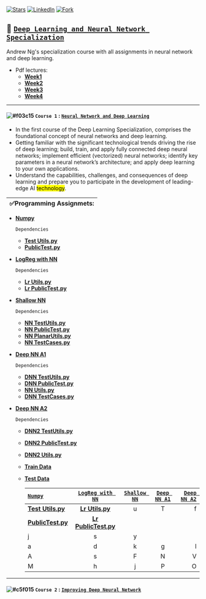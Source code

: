 [![Stars](https://img.shields.io/github/forks/kuta-ndze/neural-network-and-deep-learning-specialization?label=Stars&logoColor=orange&style=social)](https://github.com/kuta-ndze/neural-network-and-deep-learning-specialization/stargazers)
[![LinkedIn](https://img.shields.io/twitter/url?label=LinkedIn&logo=linkedIn&logoColor=red&style=social&url=https%3A%2F%2Fwww.linkedin.com%2Fin%2Fkuta-n-celdrick-b808ba169%2F)](https://www.linkedin.com/in/kuta-n-celdrick-b808ba169/)
[![Fork](https://img.shields.io/github/forks/kuta-ndze/neural-network-and-deep-learning-specialization?logoColor=orange&style=social)](https://github.com/kuta-ndze/neural-network-and-deep-learning-specialization/network/members)

## :traffic_light: [**`Deep Learning and Neural Network Specialization`**](https://www.coursera.org/programs/2339d1e5-504d-4412-ac0c-b05c637965db?collectionId=&currentTab=CATALOG&productId=W62RsyrdEeeFQQqyuQaohA&productType=s12n&showMiniModal=true)

Andrew Ng's specialization course with all assignments in neural network and deep learning.

- Pdf lectures:
  - [**Week1**](https://github.com/kuta-ndze/neural-network-and-deep-learning-specialization/blob/main/Course%201/C1_W1.pdf)
  - [**Week2**](https://github.com/kuta-ndze/neural-network-and-deep-learning-specialization/blob/main/Course%201/C1_W2.pdf)
  - [**Week3**](https://github.com/kuta-ndze/neural-network-and-deep-learning-specialization/blob/main/Course%201/C1_W3.pdf)
  - [**Week4**](https://github.com/kuta-ndze/neural-network-and-deep-learning-specialization/blob/main/Course%201/C1_W4.pdf)

---

#### ![#f03c15](https://via.placeholder.com/15/f03c15/000000?text=+) `Course 1` : [**`Neural Network and Deep Learning`**](https://www.coursera.org/learn/neural-networks-deep-learning/home/welcome)

- In the first course of the Deep Learning Specialization, comprises the foundational concept of neural networks and deep learning.
- Getting familiar with the significant technological trends driving the rise of deep learning; build, train, and apply fully connected deep neural networks; implement efficient (vectorized) neural networks; identify key parameters in a neural network’s architecture; and apply deep learning to your own applications.
- Understand the capabilities, challenges, and consequences of deep learning and prepare you to participate in the development of leading-edge AI <mark>technology</mark>.

| :white_check_mark:**Programming Assignmets:** |
| :-------------------------------------------- |

- [**Numpy**](https://github.com/kuta-ndze/neural-network-and-deep-learning-specialization/blob/main/Course%201/Python_Basics_with_Numpy.ipynb)

  `Dependencies`

  - [**Test Utils.py**](https://github.com/kuta-ndze/neural-network-and-deep-learning-specialization/blob/main/Course%201/test_utils.py)
  - [**PublicTest.py**](https://github.com/kuta-ndze/neural-network-and-deep-learning-specialization/blob/main/Course%201/public_tests.py)

- [**LogReg with NN**](https://github.com/kuta-ndze/neural-network-and-deep-learning-specialization/blob/main/Course%201/Logistic_Regression_with_a_Neural_Network_mindset.ipynb)

  `Dependencies`

  - [**Lr Utils.py**](https://github.com/kuta-ndze/neural-network-and-deep-learning-specialization/blob/main/Course%201/lr_utils.py)
  - [**Lr PublicTest.py**](https://github.com/kuta-ndze/neural-network-and-deep-learning-specialization/blob/main/Course%201/lr_public_tests.py)

- [**Shallow NN**](https://github.com/kuta-ndze/neural-network-and-deep-learning-specialization/blob/main/Course%201/Planar_data_classification_with_one_hidden_layer.ipynb)

  `Dependencies`

  - [**NN TestUtils.py**](https://github.com/kuta-ndze/neural-network-and-deep-learning-specialization/blob/main/Course%201/nn_test_utils.py)
  - [**NN PublicTest.py**](https://github.com/kuta-ndze/neural-network-and-deep-learning-specialization/blob/main/Course%201/nn_public_tests.py)
  - [**NN PlanarUtils.py**](https://github.com/kuta-ndze/neural-network-and-deep-learning-specialization/blob/main/Course%201/planar_utils.py)
  - [**NN TestCases.py**](https://github.com/kuta-ndze/neural-network-and-deep-learning-specialization/blob/main/Course%201/testCases_v2.py)

- [**Deep NN A1**](https://github.com/kuta-ndze/neural-network-and-deep-learning-specialization/blob/main/Course%201/Building_your_Deep_Neural_Network_Step_by_Step.ipynb)

  `Dependencies`

  - [**DNN TestUtils.py**](https://github.com/kuta-ndze/neural-network-and-deep-learning-specialization/blob/main/Course%201/dnn_test_utils.py)
  - [**DNN PublicTest.py**](https://github.com/kuta-ndze/neural-network-and-deep-learning-specialization/blob/main/Course%201/dnn_public_tests.py)
  - [**NN Utils.py**](https://github.com/kuta-ndze/neural-network-and-deep-learning-specialization/blob/main/Course%201/dnn_utils.py)
  - [**DNN TestCases.py**](https://github.com/kuta-ndze/neural-network-and-deep-learning-specialization/blob/main/Course%201/dnn_testCases.py)

- [**Deep NN A2**](https://github.com/kuta-ndze/neural-network-and-deep-learning-specialization/blob/main/Course%201/Deep%20Neural%20Network%20-%20Application.ipynb)

  `Dependencies`

  - [**DNN2 TestUtils.py**](https://github.com/kuta-ndze/neural-network-and-deep-learning-specialization/blob/main/Course%201/dnn2_test_utils.py)
  - [**DNN2 PublicTest.py**](https://github.com/kuta-ndze/neural-network-and-deep-learning-specialization/blob/main/Course%201/dnn2_public_tests.py)
  - [**DNN2 Utils.py**](https://github.com/kuta-ndze/neural-network-and-deep-learning-specialization/blob/main/Course%201/dnn_app_utils_v3.py)
  - [**Train Data**](https://github.com/kuta-ndze/neural-network-and-deep-learning-specialization/blob/main/Course%201/train_catvnoncat.h5)
  - [**Test Data**](https://github.com/kuta-ndze/neural-network-and-deep-learning-specialization/blob/main/Course%201/test_catvnoncat.h5)

    | [**`Numpy`**](https://github.com/kuta-ndze/neural-network-and-deep-learning-specialization/blob/main/Course%201/Python_Basics_with_Numpy.ipynb) | [**`LogReg with NN`**](https://github.com/kuta-ndze/neural-network-and-deep-learning-specialization/blob/main/Course%201/Logistic_Regression_with_a_Neural_Network_mindset.ipynb) | [**`Shallow NN`**](https://github.com/kuta-ndze/neural-network-and-deep-learning-specialization/blob/main/Course%201/Planar_data_classification_with_one_hidden_layer.ipynb) | [**`Deep NN A1`**](https://github.com/kuta-ndze/neural-network-and-deep-learning-specialization/blob/main/Course%201/Building_your_Deep_Neural_Network_Step_by_Step.ipynb) | [**`Deep NN A2`**](https://github.com/kuta-ndze/neural-network-and-deep-learning-specialization/blob/main/Course%201/Deep%20Neural%20Network%20-%20Application.ipynb) |
    | :---------------------------------------------------------------------------------------------------------------------------------------------- | :-------------------------------------------------------------------------------------------------------------------------------------------------------------------------------: | :--------------------------------------------------------------------------------------------------------------------------------------------------------------------------: | :------------------------------------------------------------------------------------------------------------------------------------------------------------------------: | --------------------------------------------------------------------------------------------------------------------------------------------------------------------: |
    | [**Test Utils.py**](https://github.com/kuta-ndze/neural-network-and-deep-learning-specialization/blob/main/Course%201/test_utils.py)            |                         [**Lr Utils.py**](https://github.com/kuta-ndze/neural-network-and-deep-learning-specialization/blob/main/Course%201/lr_utils.py)                          |                                                                                      u                                                                                       |                                                                                     T                                                                                      |                                                                                                                                                                     f |
    | [**PublicTest.py**](https://github.com/kuta-ndze/neural-network-and-deep-learning-specialization/blob/main/Course%201/public_tests.py)          |                   [**Lr PublicTest.py**](https://github.com/kuta-ndze/neural-network-and-deep-learning-specialization/blob/main/Course%201/lr_public_tests.py)                    |
    | j                                                                                                                                               |                                                                                         s                                                                                         |                                                                                      y                                                                                       |
    | a                                                                                                                                               |                                                                                         d                                                                                         |                                                                                      k                                                                                       |                                                                                     g                                                                                      |                                                                                                                                                                     l |
    | A                                                                                                                                               |                                                                                         s                                                                                         |                                                                                      F                                                                                       |                                                                                     N                                                                                      |                                                                                                                                                                     V |
    | M                                                                                                                                               |                                                                                         h                                                                                         |                                                                                      j                                                                                       |                                                                                     P                                                                                      |                                                                                                                                                                     O |

---

#### ![#c5f015](https://via.placeholder.com/15/c5f015/000000?text=+) `Course 2` : [**`Improving Deep Neural Network`**](https://www.coursera.org/learn/deep-neural-network/home/welcome)
